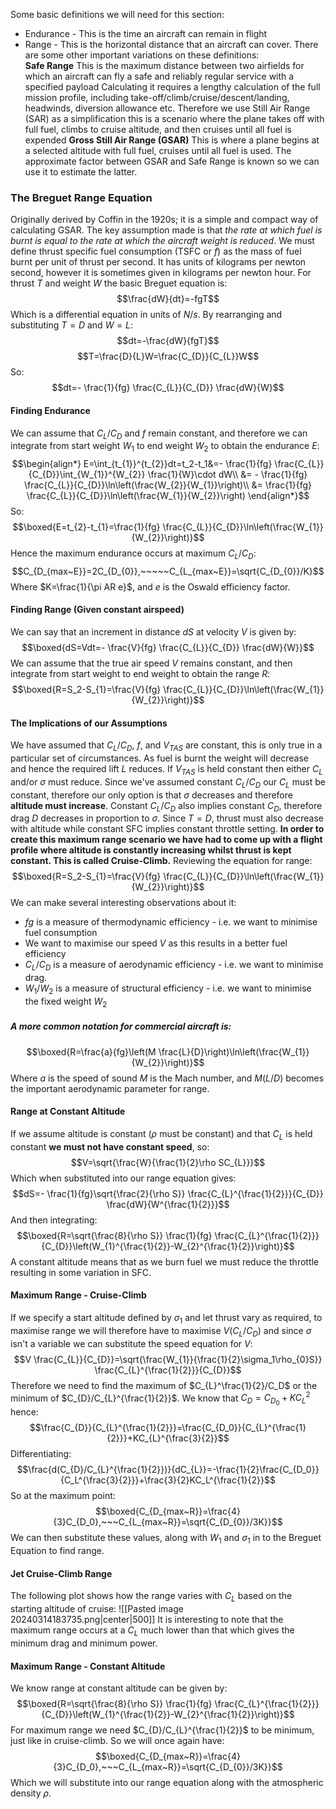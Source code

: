 Some basic definitions we will need for this section:
- Endurance - This is the time an aircraft can remain in flight
- Range - This is the horizontal distance that an aircraft can cover.
There are some other important variations on these definitions:
\
**Safe Range**
This is the maximum distance between two airfields for which an aircraft can fly a safe and reliably regular service with a specified payload
Calculating it requires a lengthy calculation of the full mission profile, including take-off/climb/cruise/descent/landing, headwinds, diversion allowance etc.
Therefore we use Still Air Range (SAR) as a simplification this is a scenario where the plane takes off with full fuel, climbs to cruise altitude, and then cruises until all fuel is expended
**Gross Still Air Range (GSAR)**
This is where a plane begins at a selected altitude with full fuel, cruises until all fuel is used.
The approximate factor between GSAR and Safe Range is known so we can use it to estimate the latter.

### The Breguet Range Equation
Originally derived by Coffin in the 1920s; it is a simple and compact way of calculating GSAR. The key assumption made is that *the rate at which fuel is burnt is equal to the rate at which the aircraft weight is reduced*.
We must define thrust specific fuel consumption (TSFC or $f$) as the mass of fuel burnt per unit of thrust per second. It has units of kilograms per newton second, however it is sometimes given in kilograms per newton hour.
For thrust $T$ and weight $W$ the basic Breguet equation is:
$$\frac{dW}{dt}=-fgT$$Which is a differential equation in units of $N/s$.
By rearranging and substituting $T=D$ and $W=L$:
$$dt=-\frac{dW}{fgT}$$
$$T=\frac{D}{L}W=\frac{C_{D}}{C_{L}}W$$
So:
$$dt=- \frac{1}{fg} \frac{C_{L}}{C_{D}} \frac{dW}{W}$$
#### Finding Endurance
We can assume that $C_{L}/C_{D}$ and $f$ remain constant, and therefore we can integrate from start weight $W_{1}$ to end weight $W_{2}$ to obtain the endurance $E$:
$$\begin{align*}
E=\int_{t_{1}}^{t_{2}}dt=t_2-t_1&=- \frac{1}{fg} \frac{C_{L}}{C_{D}}\int_{W_{1}}^{W_{2}} \frac{1}{W}\cdot dW\\
&= - \frac{1}{fg} \frac{C_{L}}{C_{D}}\ln\left(\frac{W_{2}}{W_{1}}\right)\\
&= \frac{1}{fg} \frac{C_{L}}{C_{D}}\ln\left(\frac{W_{1}}{W_{2}}\right)
\end{align*}$$
So:
$$\boxed{E=t_{2}-t_{1}=\frac{1}{fg} \frac{C_{L}}{C_{D}}\ln\left(\frac{W_{1}}{W_{2}}\right)}$$
Hence the maximum endurance occurs at maximum $C_{L}/C_{D}$:
$$C_{D_{max~E}}=2C_{D_{0}},~~~~~C_{L_{max~E}}=\sqrt{C_{D_{0}}/K}$$
Where $K=\frac{1}{\pi AR e}$, and $e$ is the Oswald efficiency factor.
#### Finding Range (Given constant airspeed)
We can say that an increment in distance $dS$ at velocity $V$ is given by:
$$\boxed{dS=Vdt=- \frac{V}{fg} \frac{C_{L}}{C_{D}} \frac{dW}{W}}$$
We can assume that the true air speed $V$ remains constant, and then integrate from start weight to end weight to obtain the range $R$:
$$\boxed{R=S_2-S_{1}=\frac{V}{fg} \frac{C_{L}}{C_{D}}\ln\left(\frac{W_{1}}{W_{2}}\right)}$$
#### The Implications of our Assumptions
We have assumed that $C_{L}/C_{D}$, $f$, and $V_{TAS}$ are constant, this is only true in a particular set of circumstances. As fuel is burnt the weight will decrease and hence the required lift $L$ reduces. If $V_{TAS}$ is held constant then either $C_{L}$ and/or $\sigma$ must reduce.
Since we've assumed constant $C_{L}/C_{D}$ our $C_{L}$ must be constant, therefore our only option is that $\sigma$ decreases and therefore **altitude must increase**.
Constant $C_{L}/C_{D}$ also implies constant $C_D$, therefore drag $D$ decreases in proportion to $\sigma$.
Since $T=D$, thrust must also decrease with altitude while constant SFC implies constant throttle setting.
**In order to create this maximum range scenario we have had to come up with a flight profile where altitude is constantly increasing whilst thrust is kept constant. This is called Cruise-Climb.**
Reviewing the equation for range:
$$\boxed{R=S_2-S_{1}=\frac{V}{fg} \frac{C_{L}}{C_{D}}\ln\left(\frac{W_{1}}{W_{2}}\right)}$$
We can make several interesting observations about it:
- $fg$ is a measure of thermodynamic efficiency - i.e. we want to minimise fuel consumption
- We want to maximise our speed $V$ as this results in a better fuel efficiency
- $C_{L}/C_{D}$ is a measure of aerodynamic efficiency - i.e. we want to minimise drag.
- $W_{1}/W_{2}$ is a measure of structural efficiency - i.e. we want to minimise the fixed weight $W_{2}$

##### A more common notation for commercial aircraft is:
$$\boxed{R=\frac{a}{fg}\left(M \frac{L}{D}\right)\ln\left(\frac{W_{1}}{W_{2}}\right)}$$
Where $a$ is the speed of sound $M$ is the Mach number, and $M(L/D)$ becomes the important aerodynamic parameter for range.
#### Range at Constant Altitude
If we assume altitude is constant ($\rho$ must be constant) and that $C_{L}$ is held constant **we must not have constant speed**, so:
$$V=\sqrt{\frac{W}{\frac{1}{2}\rho SC_{L}}}$$
Which when substituted into our range equation gives:
$$dS=- \frac{1}{fg}\sqrt{\frac{2}{\rho S}} \frac{C_{L}^{\frac{1}{2}}}{C_{D}} \frac{dW}{W^{\frac{1}{2}}}$$
And then integrating:
$$\boxed{R=\sqrt{\frac{8}{\rho S}} \frac{1}{fg} \frac{C_{L}^{\frac{1}{2}}}{C_{D}}\left(W_{1}^{\frac{1}{2}}-W_{2}^{\frac{1}{2}}\right)}$$
A constant altitude means that as we burn fuel we must reduce the throttle resulting in some variation in SFC.
#### Maximum Range - Cruise-Climb
If we specify a start altitude defined by $\sigma_1$ and let thrust vary as required, to maximise range we will therefore have to maximise $V(C_{L}/C_{D})$ and since $\sigma$ isn't a variable we can substitute the speed equation for $V$:
$$V \frac{C_{L}}{C_{D}}=\sqrt{\frac{W_{1}}{\frac{1}{2}\sigma_1\rho_{0}S}} \frac{C_{L}^{\frac{1}{2}}}{C_{D}}$$
Therefore we need to find the maximum of $C_{L}^\frac{1}{2}/C_D$ or the minimum of $C_{D}/C_{L}^{\frac{1}{2}}$.
We know that $C_{D}=C_{D_{0}}+KC_{L}^{2}$ hence:
$$\frac{C_{D}}{C_{L}^{\frac{1}{2}}}=\frac{C_{D_0}}{C_{L}^{\frac{1}{2}}}+KC_{L}^{\frac{3}{2}}$$
Differentiating:
$$\frac{d(C_{D}/C_{L}^{\frac{1}{2}})}{dC_{L}}=-\frac{1}{2}\frac{C_{D_0}}{C_L^{\frac{3}{2}}}+\frac{3}{2}KC_L^{\frac{1}{2}}$$
So at the maximum point:
$$\boxed{C_{D_{max~R}}=\frac{4}{3}C_{D_0},~~~C_{L_{max~R}}=\sqrt{C_{D_{0}}/3K}}$$
We can then substitute these values, along with $W_1$ and $\sigma_1$ in to the Breguet Equation to find range. 
#### Jet Cruise-Climb Range
The following plot shows how the range varies with $C_L$ based on the starting altitude of cruise:
![[Pasted image 20240314183735.png|center|500]]
It is interesting to note that the maximum range occurs at a $C_{L}$ much lower than that which gives the minimum drag and minimum power.
#### Maximum Range - Constant Altitude
We know range at constant altitude can be given by:
$$\boxed{R=\sqrt{\frac{8}{\rho S}} \frac{1}{fg} \frac{C_{L}^{\frac{1}{2}}}{C_{D}}\left(W_{1}^{\frac{1}{2}}-W_{2}^{\frac{1}{2}}\right)}$$
For maximum range we need $C_{D}/C_{L}^{\frac{1}{2}}$ to be minimum, just like in cruise-climb.
So we will once again have:
$$\boxed{C_{D_{max~R}}=\frac{4}{3}C_{D_0},~~~C_{L_{max~R}}=\sqrt{C_{D_{0}}/3K}}$$
Which we will substitute into our range equation along with the atmospheric density $\rho$.